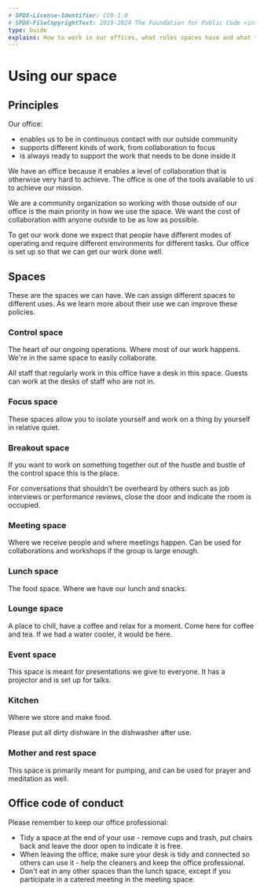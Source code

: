 ```yaml
---
# SPDX-License-Identifier: CC0-1.0
# SPDX-FileCopyrightText: 2019-2024 The Foundation for Public Code <info@publiccode.net>
type: Guide
explains: How to work in our offices, what roles spaces have and what the code of conduct is for their use.
---
```


# Using our space

## Principles

Our office:

* enables us to be in continuous contact with our outside community
* supports different kinds of work, from collaboration to focus
* is always ready to support the work that needs to be done inside it

We have an office because it enables a level of collaboration that is otherwise very hard to achieve. The office is one of the tools available to us to achieve our mission.

We are a community organization so working with those outside of our office is the main priority in how we use the space. We want the cost of collaboration with anyone outside to be as low as possible.

To get our work done we expect that people have different modes of operating and require different environments for different tasks. Our office is set up so that we can get our work done well.

## Spaces

These are the spaces we can have. We can assign different spaces to different uses. As we learn more about their use we can improve these policies.

### Control space

The heart of our ongoing operations. Where most of our work happens. We're in the same space to easily collaborate.

All staff that regularly work in this office have a desk in this space. Guests can work at the desks of staff who are not in.

### Focus space

These spaces allow you to isolate yourself and work on a thing by yourself in relative quiet.

### Breakout space

If you want to work on something together out of the hustle and bustle of the control space this is the place.

For conversations that shouldn't be overheard by others such as job interviews or performance reviews, close the door and indicate the room is occupied.

### Meeting space

Where we receive people and where meetings happen. Can be used for collaborations and workshops if the group is large enough.

### Lunch space

The food space. Where we have our lunch and snacks.

### Lounge space

A place to chill, have a coffee and relax for a moment. Come here for coffee and tea. If we had a water cooler, it would be here.

### Event space

This space is meant for presentations we give to everyone. It has a projector and is set up for talks.

### Kitchen

Where we store and make food.

Please put all dirty dishware in the dishwasher after use.

### Mother and rest space

This space is primarily meant for pumping, and can be used for prayer and meditation as well.

## Office code of conduct

Please remember to keep our office professional:

* Tidy a space at the end of your use - remove cups and trash, put chairs back and leave the door open to indicate it is free.
* When leaving the office, make sure your desk is tidy and connected so others can use it - help the cleaners and keep the office professional.
* Don't eat in any other spaces than the lunch space, except if you participate in a catered meeting in the meeting space.
